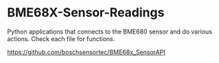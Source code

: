 # BME68X-Sensor-Readings
Python applications that connects to the BME680 sensor and do various actions. Check each file for functions.

https://github.com/boschsensortec/BME68x_SensorAPI
